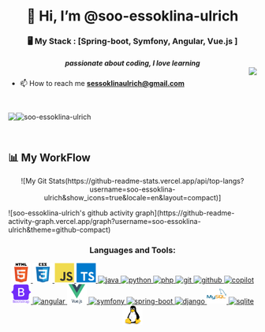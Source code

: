﻿
<h1  align="center">👋 Hi, I’m @soo-essoklina-ulrich</h1>

<h3  align="center">🖥️ My Stack : [Spring-boot, Symfony, Angular, Vue.js ]</h3>

<h5  align="center">
  passionate about coding, I love learning
  <br>
  <img align="right" src="https://visitcount.itsvg.in/api?id=kof70&label=Profile%20Views&pretty=true">
</h3>

- 📫 How to reach me **sessoklinaulrich@gmail.com**
<br>
<p align=""center>
<picture>
<source
srcset="https://github-readme-stats.vercel.app/api?username=soo-essoklina-ulrich&show_icons=true&theme=dark"
media="(prefers-color-scheme: light)"/>
<source
srcset="https://github-readme-stats.vercel.app/api?username=soo-essoklina-ulrich&show_icons=true"
media="(prefers-color-scheme: light), (prefers-color-scheme: no-preference)"
/>
<img  align="left"  src="https://github-readme-stats.vercel.app/api?username=soo-essoklina-ulrich&show_icons=true"  />
</picture>
<img  src="https://github-readme-streak-stats.herokuapp.com/?user=soo-essoklina-ulrich"  alt="soo-essoklina-ulrich"  />
</p>

<p  align="center">

</p>
<br>

## 📊 My WorkFlow
<p align="center">
![My Git Stats(https://github-readme-stats.vercel.app/api/top-langs?username=soo-essoklina-ulrich&show_icons=true&locale=en&layout=compact)]
</p>
![soo-essoklina-ulrich's github activity graph](https://github-readme-activity-graph.vercel.app/graph?username=soo-essoklina-ulrich&theme=github-compact)
<h3  align="center">Languages and Tools:</h3>
<p  align="center">
<a  href="https://www.w3.org/html/"  target="_blank"  rel="noreferrer">  <img  src="https://raw.githubusercontent.com/devicons/devicon/master/icons/html5/html5-original-wordmark.svg"  alt="html5"  width="40"  height="40"/>
</a>
<a  href="https://www.w3schools.com/css/"  target="_blank"  rel="noreferrer">  <img  src="https://raw.githubusercontent.com/devicons/devicon/master/icons/css3/css3-original-wordmark.svg"  alt="css3"  width="40"  height="40"/>
</a>
<a  href="https://developer.mozilla.org/en-US/docs/Web/JavaScript"  target="_blank"  rel="noreferrer">  <img  src="https://raw.githubusercontent.com/devicons/devicon/master/icons/javascript/javascript-original.svg"  alt="javascript"  width="40"  height="40"/>
</a>
<a  href="https://www.typescriptlang.org/"  target="_blank"  rel="noreferrer">  <img  src="https://raw.githubusercontent.com/devicons/devicon/master/icons/typescript/typescript-original.svg"  alt="typescript"  width="40"  height="40"/>
</a>
<a  href="https://www.java.com/"  target="_blank"  rel="noreferrer">  <img  src="https://www.vectorlogo.zone/logos/java/java-icon.svg"  alt="java"  width="40"  height="40"/>
</a>
<a  href="https://www.python.org/"  target="_blank"  rel="noreferrer">  <img  src="https://www.vectorlogo.zone/logos/python/python-icon.svg"  alt="python"  width="40"  height="40"/>
</a>
<a  href="https://www.php.net"  target="_blank"  rel="noreferrer">  <img  src="https://www.vectorlogo.zone/logos/php/php-icon.svg"  alt="php"  width="40"  height="40"/>
</a>
<a  href="https://git-scm.com/"  target="_blank"  rel="noreferrer">  <img  src="https://www.vectorlogo.zone/logos/git-scm/git-scm-icon.svg"  alt="git"  width="40"  height="40"/>
</a>
<a  href="https://github.com/"  target="_blank"  rel="noreferrer">  <img  src="https://www.vectorlogo.zone/logos/github/github-icon.svg"  alt="github"  width="40"  height="40"/>
</a>
<a  href="https://github.com/features/copilot"  target="_blank"  rel="noreferrer">  <img  src="https://www.vectorlogo.zone/logos/github_copilot/github_copilot-icon.svg"  alt="copilot"  width="40"  height="40"/>
</a>
<a  href="https://getbootstrap.com"  target="_blank"  rel="noreferrer">  <img  src="https://raw.githubusercontent.com/devicons/devicon/master/icons/bootstrap/bootstrap-plain-wordmark.svg"  alt="bootstrap"  width="40"  height="40"/>
</a>
<a  href="https://angular.io"  target="_blank"  rel="noreferrer">  <img  src="https://angular.io/assets/images/logos/angular/angular.svg"  alt="angular"  width="40"  height="40"/>
</a>
<a  href="https://vuejs.org/"  target="_blank"  rel="noreferrer">  <img  src="https://raw.githubusercontent.com/devicons/devicon/master/icons/vuejs/vuejs-original-wordmark.svg"  alt="vuejs"  width="40"  height="40"/>
</a>
<a  href="https://symfony.com"  target="_blank"  rel="noreferrer">  <img  src="https://symfony.com/logos/symfony_black_03.svg"  alt="symfony"  width="40"  height="40"/>
</a>
<a  href="https://spring.io/"  target="_blank"  rel="noreferrer">  <img  src="https://www.vectorlogo.zone/logos/springio/springio-ar21.svg"  alt="spring-boot"  width="40"  height="40"/>
</a>
<a  href="https://www.djangoproject.com/"  target="_blank"  rel="noreferrer">  <img  src="https://www.vectorlogo.zone/logos/djangoproject/djangoproject-ar21.svg"  alt="django"  width="40"  height="40"/>
</a>
<a  href="https://www.mysql.com/"  target="_blank"  rel="noreferrer">  <img  src="https://raw.githubusercontent.com/devicons/devicon/master/icons/mysql/mysql-original-wordmark.svg"  alt="mysql"  width="40"  height="40"/>
</a>
<a  href="https://www.sqlite.org/"  target="_blank"  rel="noreferrer">  <img  src="https://www.vectorlogo.zone/logos/sqlite/sqlite-icon.svg"  alt="sqlite"  width="40"  height="40"/>
</a>
<a  href="https://www.linux.org/"  target="_blank"  rel="noreferrer">  <img  src="https://raw.githubusercontent.com/devicons/devicon/master/icons/linux/linux-original.svg"  alt="linux"  width="40"  height="40"/>
</a>
</p>
